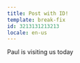 ```yaml
---
title: Post with ID!
template: break-fix
id: 3213131213213
locale: en-us
---
```


Paul is visiting us today